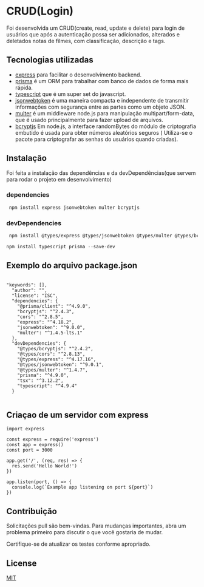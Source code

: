 # CRUD(Login)

Foi desenvolvida um CRUD(create, read, update e delete) para login de usuários que após a autenticação possa ser adicionados, alterados e deletados notas de filmes, com classificação, descrição e tags.

## Tecnologias utilizadas

- [express](https://expressjs.com/) para facilitar o desenvolvimento backend.
- [prisma](https://www.prisma.io/) é um ORM para trabalhar com banco de dados de forma mais rápida.
- [typescript](https://www.typescriptlang.org/) que é um super set do javascript.
- [jsonwebtoken](https://jwt.io/) é uma maneira compacta e independente de transmitir informações com segurança entre as partes como um objeto JSON.
- [multer](https://www.npmjs.com/package/multer) é um middleware node.js para manipulação multipart/form-data, que é usado principalmente para fazer upload de arquivos.
- [bcryptjs]() Em node.js, a interface randomBytes do módulo de criptografia embutido é usada para obter números aleatórios seguros ( Utiliza-se o pacote para criptografar as senhas do usuários quando criadas).

## Instalação

Foi feita a instalação das dependências e da devDependências(que servem para rodar o projeto em desenvolvimento)

### dependencies

```bash
 npm install express jsonwebtoken multer bcryptjs
```
### devDependencies
```bash
 npm install @types/express @types/jsonwebtoken @types/multer @types/bcryptjs --save-dev
```
```typescript
npm install typescript prisma --save-dev
```

## Exemplo do arquivo package.json
```express

"keywords": [],
  "author": "",
  "license": "ISC",
  "dependencies": {
    "@prisma/client": "^4.9.0",
    "bcryptjs": "^2.4.3",
    "cors": "^2.8.5",
    "express": "^4.18.2",
    "jsonwebtoken": "^9.0.0",
    "multer": "^1.4.5-lts.1"
  },
  "devDependencies": {
    "@types/bcryptjs": "^2.4.2",
    "@types/cors": "^2.8.13",
    "@types/express": "^4.17.16",
    "@types/jsonwebtoken": "^9.0.1",
    "@types/multer": "^1.4.7",
    "prisma": "^4.9.0",
    "tsx": "^3.12.2",
    "typescript": "^4.9.4"
  }
  
  ```

## Criaçao de um servidor com express

```express
import express

const express = require('express')
const app = express()
const port = 3000

app.get('/', (req, res) => {
  res.send('Hello World!')
})

app.listen(port, () => {
  console.log(`Example app listening on port ${port}`)
})
```

## Contribuição

Solicitações pull são bem-vindas. Para mudanças importantes, abra um problema primeiro
para discutir o que você gostaria de mudar.

Certifique-se de atualizar os testes conforme apropriado.

## License

[MIT](https://choosealicense.com/licenses/mit/)
